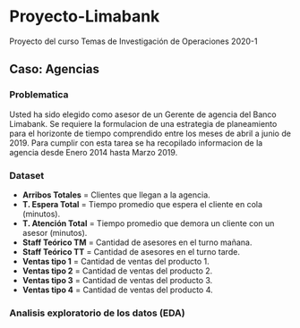 # Proyecto-Limabank
Proyecto del curso Temas de Investigación de Operaciones 2020-1

## Caso: Agencias

### Problematica

Usted ha sido elegido como asesor de un Gerente de agencia del Banco Limabank. Se requiere la formulacion de una estrategia de planeamiento para el horizonte de tiempo comprendido entre los meses de abril a junio de 2019. Para cumplir con esta tarea se ha recopilado informacion de la agencia desde Enero 2014 hasta Marzo 2019.

### Dataset

- **Arribos Totales** = Clientes que llegan a la agencia.  
- **T. Espera Total** = Tiempo promedio que espera el cliente en cola (minutos).  
- **T. Atención Total** = Tiempo promedio que demora un cliente con un asesor (minutos).  
- **Staff Teórico TM** = Cantidad de asesores en el turno mañana.  
- **Staff Teórico TT** = Cantidad de asesores en el turno tarde.  
- **Ventas tipo 1** = Cantidad de ventas del producto 1.  
- **Ventas tipo 2** = Cantidad de ventas del producto 2.  
- **Ventas tipo 3** = Cantidad de ventas del producto 3.  
- **Ventas tipo 4** = Cantidad de ventas del producto 4.  

### Analisis exploratorio de los datos (EDA)


